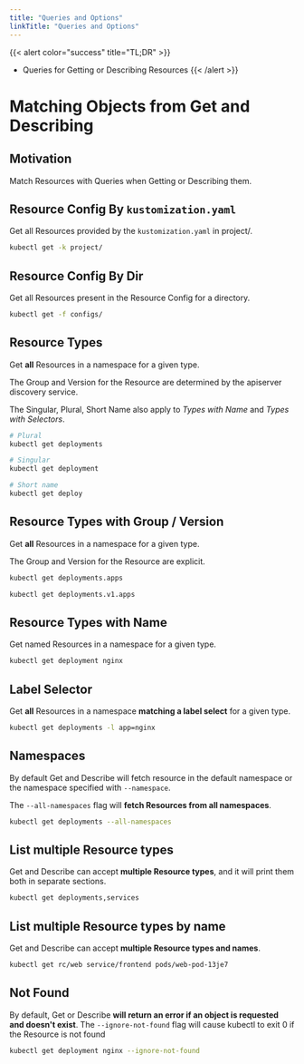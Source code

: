 ```yaml
---
title: "Queries and Options"
linkTitle: "Queries and Options"
---
```



{{< alert color="success" title="TL;DR" >}}
- Queries for Getting or Describing Resources
{{< /alert >}}

# Matching Objects from Get and Describing

## Motivation

Match Resources with Queries when Getting or Describing them.

## Resource Config By `kustomization.yaml`

Get all Resources provided by the `kustomization.yaml` in project/.

```bash
kubectl get -k project/
```

## Resource Config By Dir

Get all Resources present in the Resource Config for a directory.

```bash
kubectl get -f configs/
```

## Resource Types

Get **all** Resources in a namespace for a given type.

The Group and Version for the Resource are determined by the apiserver discovery service.

The Singular, Plural, Short Name also apply to *Types with Name* and *Types with Selectors*.

```bash
# Plural
kubectl get deployments
```

```bash
# Singular
kubectl get deployment
```

```bash
# Short name
kubectl get deploy
```

## Resource Types with Group / Version

Get **all** Resources in a namespace for a given type.

The Group and Version for the Resource are explicit.

```bash
kubectl get deployments.apps
```

```bash
kubectl get deployments.v1.apps
```

## Resource Types with Name

Get named Resources in a namespace for a given type.

```bash
kubectl get deployment nginx
```

## Label Selector

Get **all** Resources in a namespace **matching a label select** for a given type.

```bash
kubectl get deployments -l app=nginx
```

## Namespaces

By default Get and Describe will fetch resource in the default namespace or the namespace specified
with `--namespace`.

The `--all-namespaces` flag will **fetch Resources from all namespaces**.

```bash
kubectl get deployments --all-namespaces
```

## List multiple Resource types

Get and Describe can accept **multiple Resource types**, and it will print them both in separate sections.

```bash
kubectl get deployments,services
```

## List multiple Resource types by name

Get and Describe can accept **multiple Resource types and names**.

```bash
kubectl get rc/web service/frontend pods/web-pod-13je7
```

## Not Found

By default, Get or Describe **will return an error if an object is requested and doesn't exist**.
The `--ignore-not-found` flag will cause kubectl to exit 0 if the Resource is not found

```bash
kubectl get deployment nginx --ignore-not-found
```
